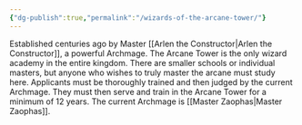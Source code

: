 ```yaml
---
{"dg-publish":true,"permalink":"/wizards-of-the-arcane-tower/"}
---
```


Established centuries ago by Master [[Arlen the Constructor\|Arlen the Constructor]], a powerful Archmage. The Arcane Tower is the only wizard academy in the entire kingdom. There are smaller schools or individual masters, but anyone who wishes to truly master the arcane must study here. Applicants must be thoroughly trained and then judged by the current Archmage. They must then serve and train in the Arcane Tower for a minimum of 12 years. The current Archmage is [[Master Zaophas\|Master Zaophas]].